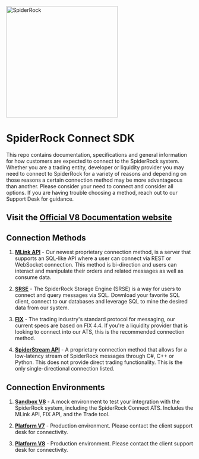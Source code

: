 <img src="https://data-portal.spiderrock.net/imgs/SpiderRock-Horizontal-Logo.png" width="300" alt="SpiderRock">

# SpiderRock Connect SDK

This repo contains documentation, specifications and general information for how customers are expected to connect to the SpiderRock system. Whether you are a trading entity, developer or liquidity provider you may need to connect to SpiderRock for a variety of reasons and depending on those reasons a certain connection method may be more advantageous than another. Please consider your need to connect and consider all options. If you are having trouble choosing a method, reach out to our Support Desk for guidance. 

## Visit the <a href="https://docs.spiderrockconnect.com/">Official V8 Documentation website</a>

## Connection Methods
1. **[MLink API](./MLink/README.md)** - Our newest proprietary connection method, is a server that supports an SQL-like API where a user can connect via REST or WebSocket connection. This method is bi-direction and users can interact and manipulate their orders and related messages as well as consume data. 

2. **[SRSE](./SRSE/README.md)** - The SpiderRock Storage Engine (SRSE) is a way for users to connect and query messages via SQL. Download your favorite SQL client, connect to our databases and leverage SQL to mine the desired data from our system.

3. **[FIX](https://docs.spiderrockconnect.com/docs/Documentation/PlatformAPIs/FIX/)** - The trading industry's standard protocol for messaging, our current specs are based on FIX 4.4. If you're a liquidity provider that is looking to connect into our ATS, this is the recommended connection method.

4. **[SpiderStream API](./SpiderStream/README.md)** - A proprietary connection method that allows for a low-latency stream of SpiderRock messages through C#, C++ or Python. This does not provide direct trading functionality. This is the only single-directional connection listed.

## Connection Environments
1. **[Sandbox V8](https://docs.spiderrockconnect.com/docs/Documentation/Integration/V8Sandboxes/)** - A mock environment to test your integration with the SpiderRock system, including the SpiderRock Connect ATS. Includes the MLink API, FIX API, and the Trade tool.

2. **[Platform V7](https://spiderrockplatform.atlassian.net/wiki/spaces/CD/overview)** - Production environment. Please contact the client support desk for connectivity.

3. **[Platform V8](https://docs.spiderrockconnect.com/)** - Production environment. Please contact the client support desk for connectivity.
